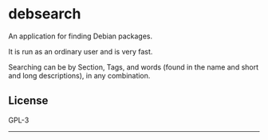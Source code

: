 # debsearch

An application for finding Debian packages.

It is run as an ordinary user and is very fast.

Searching can be by Section, Tags, and words (found in the name and short
and long descriptions), in any combination.

## License

GPL-3

---
